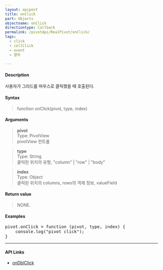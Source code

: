 ```yaml
---
layout: apipost
title: onClick
part: Objects
objectname: onClick
directiontype: Callback
permalink: /pivotApi/RealPivot/onClick/
tags:
  - click
  - cellClick
  - event
  - 클릭
 
---
```



#### Description

 사용자가 그리드를 마우스로 클릭했을 때 호출된다.        

#### Syntax

> function onClick(pivot, type, index)

#### Arguments

> **pivot**    
> Type: PivotView     
> pivotView 컨트롤    

> **type**   
> Type: String    
> 클릭된 위치의 유형, "column" | "row" | "body"   

> **index**   
> Type: Object   
> 클릭된 위치의 columns, rows의 객체 정보, valueField    

#### Return value

> NONE.

#### Examples 

<pre class="prettyprint">
pivot.onClick = function (pivot, type, index) {
    console.log("pivot click"); 
}
</pre>

---

#### API Links

* [onDblClick](/pivotApi/RealPivot/onDblClick/)   
